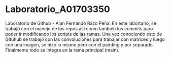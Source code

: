 # Laboratorio_A01703350
Laboratorio de Github - Alan Fernando Razo Peña:
 En este labortario, se trabajó con el manejo de los repos así como también los
commits para poder ir modificando los scripts de las ramas. Una vez conociendo
esto de Gituhub se trabajó con las convoluciones para trabajar con matrices y 
luego con una imagen, se hizo lo mismo pero con el padding y por separado. 
Finalmente todo se integra en la rama principal (main).

